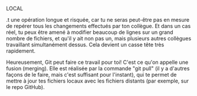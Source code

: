 LOCAL

 .t une opération longue et risquée, car tu ne seras peut-être pas en mesure de repérer tous les changements effectués par ton collègue. Et dans un cas réel, tu peux être amené à modifier beaucoup de lignes sur un grand nombre de fichiers, et qu'il y ait non pas un, mais plusieurs autres collègues travaillant simultanément dessus. Cela devient un casse tête très rapidement.

Heureusement, Git peut faire ce travail pour toi!
C'est ce qu'on appelle une fusion (merging). Elle est réalisée par la commande "git pull" (il y a d'autres façons de le faire, mais c'est suffisant pour l'instant), qui te permet de mettre à jour tes fichiers locaux avec les fichiers distants (par exemple, sur le repo GitHub).
